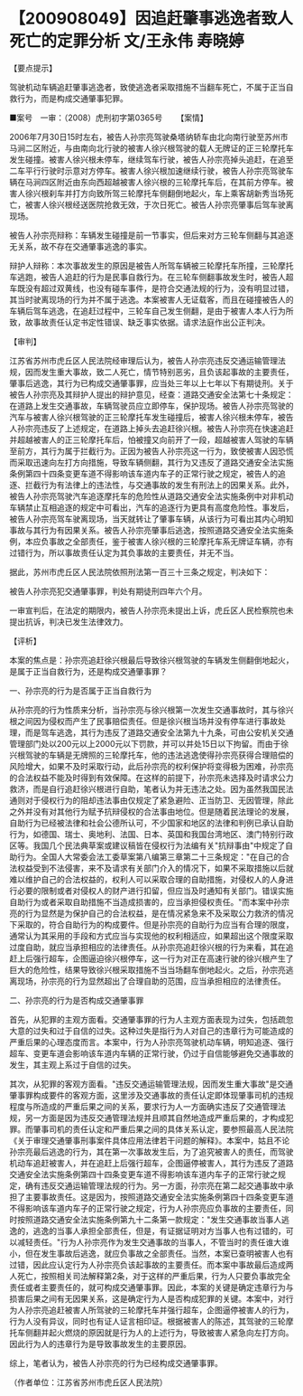 # 【200908049】因追赶肇事逃逸者致人死亡的定罪分析 文/王永伟 寿晓婷

【要点提示】

驾驶机动车辆追赶肇事逃逸者，致使逃逸者采取措施不当翻车死亡，不属于正当自救行为，而是构成交通肇事犯罪。

■案号　一审：（2008）虎刑初字第0365号 　　【案情】

2006年7月30日15时左右，被告人孙宗亮驾驶桑塔纳轿车由北向南行驶至苏州市马涧二区附近，与由南向北行驶的被害人徐兴根驾驶的载人无牌证的正三轮摩托车发生碰撞。被害人徐兴根未停车，继续驾车行驶，被告人孙宗亮掉头追赶，在追至二车平行行驶时示意对方停车。被害人徐兴根加速继续行驶，被告人孙宗亮驾驶车辆在马涧四区附近由东向西超越被害人徐兴根的三轮摩托车后，在其前方停车。被害人徐兴根刹车并打方向致所驾三轮摩托车侧翻倒地起火，车上乘客胡新秀当场死亡，被害人徐兴根经送医院抢救无效，于次日死亡。被告人孙宗亮肇事后驾车驶离现场。

被告人孙宗亮辩称：车辆发生碰撞是前一节事实，但后来对方三轮车侧翻与其追逐无关系，故不存在交通肇事逃逸的事实。

辩护人辩称：本次事故发生的原因是被告人所驾车辆被三轮摩托车所撞，三轮摩托车逃跑，被告人追赶的行为是民事自救行为。在三轮车侧翻事故发生时，被告人超车既没有超过双黄线，也没有碰车事件，是符合交通法规的行为，没有明显过错，其当时驶离现场的行为并不属于逃逸。本案被害人无证载客，而且在碰撞被告人的车辆后驾车逃逸，在追赶过程中，三轮车自己发生侧翻，是由于被害人本人行为所致，故事故责任认定书定性错误、缺乏事实依据。请求法庭作出公正判决。

【审判】

江苏省苏州市虎丘区人民法院经审理后认为，被告人孙宗亮违反交通运输管理法规，因而发生重大事故，致二人死亡，情节特别恶劣，且负该起事故的主要责任，肇事后逃逸，其行为已构成交通肇事罪，应当处三年以上七年以下有期徒刑。关于被告人孙宗亮及其辩护人提出的辩护意见，经查：道路交通安全法第七十条规定：在道路上发生交通事故，车辆驾驶员应立即停车，保护现场。被告人孙宗亮驾驶的汽车与被害人徐兴根驾驶的正三轮摩托车发生碰撞后，被害人徐兴根未停车，被告人孙宗亮违反了上述规定，在道路上掉头去追赶徐兴根。被告人孙宗亮在快速追赶并超越被害人的正三轮摩托车后，怕被撞又向前开了一段，超越被害人驾驶的车辆至前方，其行为属于拦截行为。正因为被告人孙宗亮这一行为，致使被害人因恐慌而采取迅速向左打方向措施，导致车辆侧翻，其行为又违反了道路交通安全法实施条例第四十四条变更车道不得影响该车道内车子的正常行驶之规定，被告人的追逐、拦截行为有法律上的违法性，与交通事故的发生有刑法上的因果关系。此外，被告人孙宗亮驾驶汽车追逐摩托车的危险性从道路交通安全法实施条例中对非机动车辆禁止互相追逐的规定中可看出，汽车的追逐行为更具有高度危险性。事发后，被告人孙宗亮驾车驶离现场，当天就转让了肇事车辆，从该行为可看出其内心明知事故与其行为有因果关系。被告人孙宗亮肇事后逃逸，按照道路交通安全法实施条例，本应负事故之全部责任，鉴于被害人徐兴根的三轮摩托车系无牌证车辆，亦有过错行为，所以事故责任认定为其负事故的主要责任，并无不当。

据此，苏州市虎丘区人民法院依照刑法第一百三十三条之规定，判决如下：

被告人孙宗亮犯交通肇事罪，判处有期徒刑四年六个月。

一审宣判后，在法定的期限内，被告人孙宗亮未提出上诉，虎丘区人民检察院也未提出抗诉，判决已发生法律效力。

【评析】

本案的焦点是：孙宗亮追赶徐兴根最后导致徐兴根驾驶的车辆发生侧翻倒地起火，是属于正当自救行为，还是构成交通肇事罪？

一、孙宗亮的行为是否属于正当自救行为

从孙宗亮的行为性质来分析，当孙宗亮与徐兴根第一次发生交通事故时，其与徐兴根之间因为侵权而产生了民事赔偿责任。但是徐兴根当场并没有停车进行事故处理，而是驾车逃逸，其行为违反了道路交通安全法第九十九条，可由公安机关交通管理部门处以200元以上2000元以下罚款，并可以并处15日以下拘留。而由于徐兴根驾驶的车辆是无牌照的三轮摩托车，他的违法逃逸使得孙宗亮获得合理赔偿的风险增大，如果不及时采取行动，此后孙宗亮的权利保护将变得极为困难，孙宗亮的合法权益不能及时得到有效保障。在这样的前提下，孙宗亮未选择及时请求公力救济，而是自行追赶徐兴根进行自助，笔者认为并无违法之处。因为虽然我国民法通则对于侵权行为的阻却违法事由仅规定了紧急避险、正当防卫、无因管理，除此之外并没有对其他行为赋予抗辩侵权的合法事由地位。但是随着民法理论的发展，自助行为已经被法律和社会公德所认可，不少国家和地区的法律和判例已承认自助行为，如德国、瑞士、奥地利、法国、日本、英国和我国台湾地区、澳门特别行政区等。我国几个民法典草案或建议稿皆在侵权行为法编有关"抗辩事由"中规定了自助行为。全国人大常委会法工委草案第八编第三章第二十三条规定："在自己的合法权益受到不法侵害，来不及请求有关部门介入的情况下，如果不采取措施以后就难以维护自己的合法权益的，权利人可以采取合理的自助措施，对侵权人的人身进行必要的限制或者对侵权人的财产进行扣留，但应当及时通知有关部门。错误实施自助行为或者采取自助措施不当造成损害的，应当承担侵权责任。"而本案中孙宗亮的行为显然是为保护自己的合法权益，是在情况紧急来不及采取公力救济的情况下采取的，符合自助行为的构成要件。但是孙宗亮的自助行为应当有合理的限度，通常认为其采用的手段和方式应当与实现他的权利相适应，如果超出这个限度采取过度自助，就应当承担相应的法律责任。从孙宗亮追赶徐兴根的行为来看，其在追赶上后强行超车，企图逼迫徐兴根停车，这一行为对正在高速行驶的徐兴根产生了巨大的危险性，结果导致徐兴根采取措施不当当场翻车倒地起火。之后，孙宗亮逃离现场，孙宗亮的行为显然超出了合理自助的范围，应当承担相应的法律责任。

二、孙宗亮的行为是否构成交通肇事罪

首先，从犯罪的主观方面看。交通肇事罪的行为人主观方面表现为过失，包括疏忽大意的过失和过于自信的过失。这种过失是指行为人对自己的违章行为可能造成的严重后果的心理态度而言。本案中，行为人孙宗亮驾驶机动车辆，明知追逐、强行超车、变更车道会影响该车道内车辆的正常行驶，仍过于自信能够避免交通事故的发生，其主观上系过于自信的过失。

其次，从犯罪的客观方面看。"违反交通运输管理法规，因而发生重大事故"是交通肇事罪构成要件的客观方面，这里涉及交通事故的责任认定即体现肇事司机的违规程度与所造成的严重后果之间的关系，要求行为人一方面确实违反了交通管理法规，另一方面是因为违反交通管理法规并且顺其自然地造成严重后果的，才构成犯罪。而肇事司机的责任认定和严重后果之间的具体关系认定，要参照最高人民法院《关于审理交通肇事刑事案件具体应用法律若干问题的解释》。本案中，姑且不论孙宗亮最后逃逸的行为，其在第一次事故发生后，为了追究被害人的责任，而驾驶机动车追赶被害人，并在追赶上后强行超车，企图逼停被害人，其行为违反了道路交通安全法实施条例第四十四条变更车道不得影响该车道内车子的正常行驶之规定，确有违反交通运输管理法规的行为。另一方面，孙宗亮在第二起交通事故中承担了主要事故责任。这是因为，按照道路交通安全法实施条例第四十四条变更车道不得影响该车道内车子的正常行驶之规定，行为人孙宗亮应负事故的主要责任，同时按照道路交通安全法实施条例第九十二条第一款规定："发生交通事故当事人逃逸的，逃逸的当事人承担全部责任，但是，有证据证明对方当事人也有过错的，可以减轻责任。"行为人孙宗亮作为发生交通事故的当事人，不管当时的责任谁大谁小，但在发生事故后逃逸，就应负事故之全部责任。当然，本案已查明被害人也有过错，因此应认定行为人孙宗亮负该起事故的主要责任。而本案中事故最后造成两人死亡，按照相关司法解释第2条，对于这样的严重后果，行为人只要负事故完全责任或者主要责任的，就可构成交通肇事罪。因此，本案的关键是确定违章行为与损害后果之间有无因果关系，这是确定行为人是否构成犯罪的关键。本案中，对行为人孙宗亮追赶被害人所驾驶的三轮摩托车并强行超车，企图逼停被害人的行为，行为人没有异议，同时也有证人证言相印证。根据被害人的陈述，其驾驶的三轮摩托车侧翻并起火燃烧的原因就是行为人的上述行为，导致被害人紧急向左打方向。因此行为人的违章行为是导致事故发生的主要原因。

综上，笔者认为，被告人孙宗亮的行为已经构成交通肇事罪。

（作者单位：江苏省苏州市虎丘区人民法院）